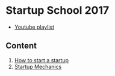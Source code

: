 # Startup School 2017

- [Youtube playlist](https://www.youtube.com/playlist?list=PL11qn6zM2Y3aK3gGWZSaadL8HTZE2_6-U)

## Content
1. [How to start a startup](./1/README.md)
2. [Startup Mechanics](./1/README.md)
